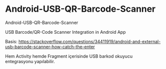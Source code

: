 # Android-USB-QR-Barcode-Scanner
Android-USB-QR-Barcode-Scanner


USB Barcode/QR-Code Scanner Integration in Android App

Basis:
https://stackoverflow.com/questions/34411919/android-and-external-usb-barcode-scanner-how-catch-the-enter


Hem Activity hemde Fragment içerisinde USB barkod okuyucu entegrasyonu yapılabilir.